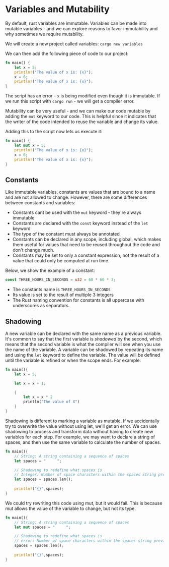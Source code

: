# Variables and Mutability

By default, rust variables are immutable. Variables can be made into mutable variables - and we can explore reasons to favor immutability and why sometimes we require mutability.

We will create a new project called variables: `cargo new variables`

We can then add the following piece of code to our project: 

```rust
fn main() {
    let x = 5;
    println!("The value of x is: {x}");
    x = 6;
    println!("The value of x is: {x}");
}
```

The script has an error - `x` is being modified even though it is immutable. If we run this script with `cargo run` - we will get a compiler error.

Mutability can be very useful - and we can make our code mutable by adding the `mut` keyword to our code. This is helpful since it indicates that the writer of the code intended to reuse the variable and change its value.

Adding this to the script now lets us execute it:

```rust
fn main() {
    let mut x = 5;
    println!("The value of x is: {x}");
    x = 6;
    println!("The value of x is: {x}");
}
```

## Constants

Like immutable variables, constants are values that are bound to a name and are not allowed to change. However, there are some differences between constants and variables:


- Constants cant be used with the `mut` keyword - they're always immutable
- Constants are declared with the `const` keyword instead of the `let` keyword
- The type of the constant must always be annotated
- Constants can be declared in any scope, including global, which makes them useful for values that need to be reused throughout the code and don't change much.
- Constants may be set to only a constant expression, not the result of a value that could only be computed at run time.

Below, we show the example of a constant:

```rust
const THREE_HOURS_IN_SECONDS = u32 = 60 * 60 * 3;
```

- The constants name is `THREE_HOURS_IN_SECONDS`
- Its value is set to the result of multiple 3 integers
- The Rust naming convention for constants is all uppercase with underscores as separators.
  

## Shadowing

A new variable can be declared with the same name as a previous variable. It's common to say that the first variable is *shadowed* by the second, which means that the second variable is what the compiler will see when you use the name of the variable. A variable can be shadowed by repeating its name and using the `let` keyword to define the variable. The value will be defined until the variable is refined or when the scope ends. For example:

```rust
fn main(){
    let x = 5;

    let x = x + 1;

    {
        let x = x * 2
        println("The value of X")
    }
}
```

Shadowing is different to marking a variable as mutable. If we accidentally try to overwrite the value without using let, we'll get an error. We can use shadowing to process and transform data without having to create new variables for each step. For example, we may want to declare a string of spaces, and then use the same variable to calculate the number of spaces.

```rust
fn main(){
    // String: A string containing a sequence of spaces
    let spaces = "     "; 

    // Shadowing to redefine what spaces is
    // Integer: Number of space characters within the spaces string previously.
    let spaces = spaces.len();
    
    println!("{}",spaces);
}

```

We could try rewriting this code using mut, but it would fail. This is because mut allows the value of the variable to change, but not its type.

```rust
fn main(){
    // String: A string containing a sequence of spaces
    let mut spaces = "     "; 

    // Shadowing to redefine what spaces is
    // error: Number of space characters within the spaces string previously.
    spaces = spaces.len();
    
    println!("{}",spaces);
}

```
